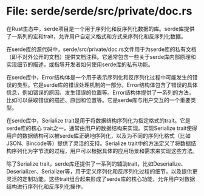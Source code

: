 # File: serde/serde/src/private/doc.rs

在Rust生态中，serde项目是一个用于序列化和反序列化数据的库。serde库提供了一系列的宏和trait，允许用户自定义格式和方式来序列化和反序列化数据。

在serde库的源代码中，serde/src/private/doc.rs文件用于为serde库的私有文档（即不对外公开的文档）提供文档注释。它通常包含一些关于serde库内部原理和实现细节的描述，或指导开发者如何使用serde库的私有功能。

在serde库中，Error结构体是一个用于表示序列化和反序列化过程中可能发生的错误的类型。它是serde库的错误处理机制的一部分。Error结构体包含了错误的具体信息，例如错误的原因、发生错误的位置等。Error结构体提供了一系列的方法，比如可以获取错误的描述、原因和位置等。它是serde库与用户交互的一个重要类型。

在serde库中，Serialize trait是用于将数据结构序列化为指定格式的trait。它是serde库的核心 trait之一，通常由用户的数据结构来实现。实现Serialize trait使得用户的数据结构可以被serde库正确地序列化，以及为不同的序列化格式（比如JSON、Bincode等）提供了灵活的支持。Serialize trait中的方法定义了将数据结构序列化为字节流的过程，用户可以根据具体的应用场景和需求来实现这些方法。

除了Serialize trait，serde库还提供了一系列的辅助trait，比如Deserialize、Deserializer、Serializer等，用于定义序列化和反序列化过程的细节，以及提供更灵活的定制功能。这些trait组合起来形成了serde库的核心功能，允许用户对数据结构进行序列化和反序列化操作。

